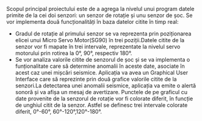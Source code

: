 Scopul principal proiectului este de a agrega la nivelul unui program datele primite de la cei doi senzori: un senzor de rotație și unu senzor de șoc. Se vor implementa două funcționalități în baza datelor citite în timp real:
-	Gradul de rotație al primului senzor se va reprezenta prin poziționarea elicei unui Micro Servo Motor(SG90) în trei poziții.Datele citite de la senzor vor fi mapate în trei intervale, reprezentate la nivelul servo motorului prin rotirea la 0°, 90°, respectiv 180°.
-	Se vor analiza valorile citite de senzorul de șoc și se va implementa o funționalitate care să determine anomalii în aceste date, asociate în acest caz unei mișcări seismice.
Aplicația va avea un Graphical User Interface care să reprezinte prin două grafice valorile citite de la senzori.La detectarea unei anomalii seismice, aplicația va emite o alertă sonoră și va afișa un mesaj de avertizare. Punctele de pe graficul cu date provenite de la senzorul de rotație vor fi colorate diferit, în funcție de unghiul citit de la senzor. Astfel se definesc trei intervale colorate diferit, 0°-60°, 60°-120°,120°-180°.
